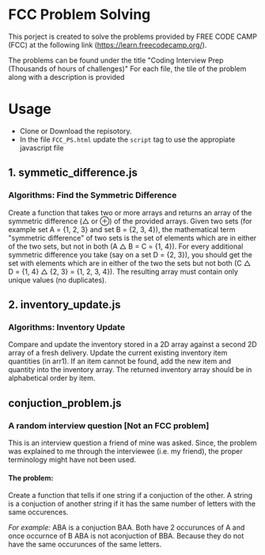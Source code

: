 # FCC Problem Solving
This porject is created to solve the problems provided by FREE CODE CAMP (FCC) at the following link (https://learn.freecodecamp.org/). 

The problems can be found under the title "Coding Interview Prep (Thousands of hours of challenges)"
For each file, the tile of the problem along with a description is provided

# Usage
- Clone or Download the repisotory.
- In the file `FCC_PS.html` update the `script` tag to use the appropiate javascript file  

## 1. symmetic_difference.js
### Algorithms: Find the Symmetric Difference
Create a function that takes two or more arrays and returns an array of the symmetric difference (△ or ⊕) of the provided arrays.
Given two sets (for example set A = {1, 2, 3} and set B = {2, 3, 4}), the mathematical term "symmetric difference" of two sets is the set of elements which are in either of the two sets, but not in both (A △ B = C = {1, 4}). For every additional symmetric difference you take (say on a set D = {2, 3}), you should get the set with elements which are in either of the two the sets but not both (C △ D = {1, 4} △ {2, 3} = {1, 2, 3, 4}). The resulting array must contain only unique values (no duplicates).

## 2. inventory_update.js
### Algorithms: Inventory Update
Compare and update the inventory stored in a 2D array against a second 2D array of a fresh delivery. Update the current existing inventory item quantities (in arr1). If an item cannot be found, add the new item and quantity into the inventory array. The returned inventory array should be in alphabetical order by item.

## conjuction_problem.js
### A random interview question [Not an FCC problem]
This is an interview question a friend of mine was asked. Since, the problem was explained to me through the interviewee (i.e. my friend), the proper terminology might have not been used.

#### The problem:
Create a function that tells if one string if a conjuction of the other. A string is a conjuction of another string if it has the same number of letters with the same occurences.

*For example:*
ABA is a conjuction BAA. Both have 2 occurunces of A and once occurnce of B
ABA is not aconjuction of BBA. Because they do not have the same occurunces of the same letters.

